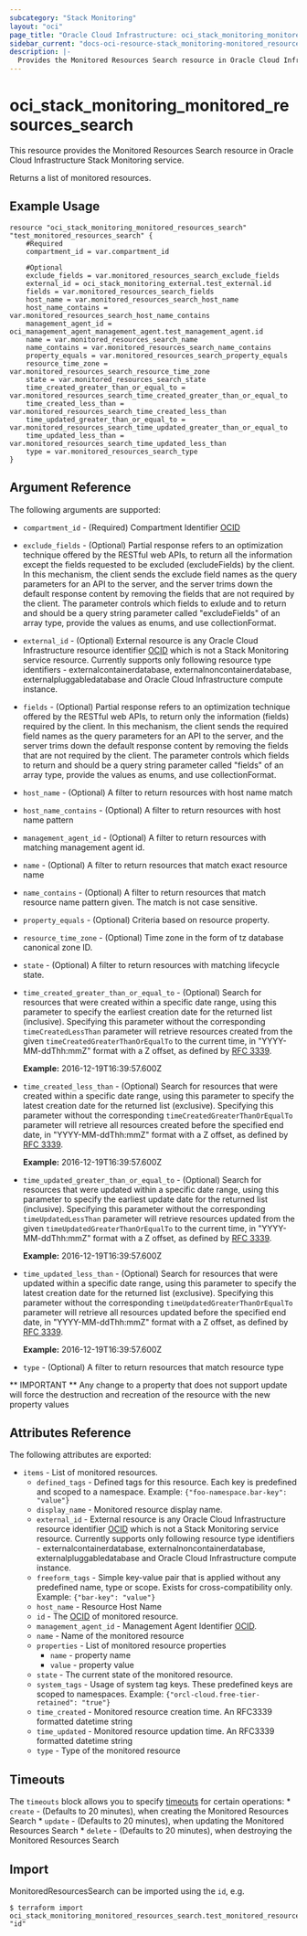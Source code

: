 ```yaml
---
subcategory: "Stack Monitoring"
layout: "oci"
page_title: "Oracle Cloud Infrastructure: oci_stack_monitoring_monitored_resources_search"
sidebar_current: "docs-oci-resource-stack_monitoring-monitored_resources_search"
description: |-
  Provides the Monitored Resources Search resource in Oracle Cloud Infrastructure Stack Monitoring service
---
```


# oci_stack_monitoring_monitored_resources_search
This resource provides the Monitored Resources Search resource in Oracle Cloud Infrastructure Stack Monitoring service.

Returns a list of monitored resources.

## Example Usage

```hcl
resource "oci_stack_monitoring_monitored_resources_search" "test_monitored_resources_search" {
	#Required
	compartment_id = var.compartment_id

	#Optional
	exclude_fields = var.monitored_resources_search_exclude_fields
	external_id = oci_stack_monitoring_external.test_external.id
	fields = var.monitored_resources_search_fields
	host_name = var.monitored_resources_search_host_name
	host_name_contains = var.monitored_resources_search_host_name_contains
	management_agent_id = oci_management_agent_management_agent.test_management_agent.id
	name = var.monitored_resources_search_name
	name_contains = var.monitored_resources_search_name_contains
	property_equals = var.monitored_resources_search_property_equals
	resource_time_zone = var.monitored_resources_search_resource_time_zone
	state = var.monitored_resources_search_state
	time_created_greater_than_or_equal_to = var.monitored_resources_search_time_created_greater_than_or_equal_to
	time_created_less_than = var.monitored_resources_search_time_created_less_than
	time_updated_greater_than_or_equal_to = var.monitored_resources_search_time_updated_greater_than_or_equal_to
	time_updated_less_than = var.monitored_resources_search_time_updated_less_than
	type = var.monitored_resources_search_type
}
```

## Argument Reference

The following arguments are supported:

* `compartment_id` - (Required) Compartment Identifier [OCID](https://docs.cloud.oracle.com/iaas/Content/General/Concepts/identifiers.htm)
* `exclude_fields` - (Optional) Partial response refers to an optimization technique offered by the RESTful web APIs, to return all the information except the fields requested to be excluded (excludeFields) by the client. In this mechanism, the client sends the exclude field names as the query parameters for an API to the server, and the server trims down the default response content by removing the fields that are not required by the client. The parameter controls which fields to exlude and to return and should be a query string parameter called "excludeFields" of an array type, provide the values as enums, and use collectionFormat. 
* `external_id` - (Optional) External resource is any Oracle Cloud Infrastructure resource identifier [OCID](https://docs.cloud.oracle.com/iaas/Content/General/Concepts/identifiers.htm) which is not a Stack Monitoring service resource. Currently supports only following resource type identifiers - externalcontainerdatabase, externalnoncontainerdatabase, externalpluggabledatabase and Oracle Cloud Infrastructure compute instance. 
* `fields` - (Optional) Partial response refers to an optimization technique offered by the RESTful web APIs, to return only the information (fields) required by the client. In this mechanism, the client sends the required field names as the query parameters for an API to the server, and the server trims down the default response content by removing the fields that are not required by the client. The parameter controls which fields to return and should be a query string parameter called "fields" of an array type, provide the values as enums, and use collectionFormat. 
* `host_name` - (Optional) A filter to return resources with host name match
* `host_name_contains` - (Optional) A filter to return resources with host name pattern
* `management_agent_id` - (Optional) A filter to return resources with matching management agent id.
* `name` - (Optional) A filter to return resources that match exact resource name
* `name_contains` - (Optional) A filter to return resources that match resource name pattern given. The match is not case sensitive.
* `property_equals` - (Optional) Criteria based on resource property.
* `resource_time_zone` - (Optional) Time zone in the form of tz database canonical zone ID.
* `state` - (Optional) A filter to return resources with matching lifecycle state.
* `time_created_greater_than_or_equal_to` - (Optional) Search for resources that were created within a specific date range, using this parameter to specify the earliest creation date for the returned list (inclusive). Specifying this parameter without the corresponding `timeCreatedLessThan` parameter will retrieve resources created from the given `timeCreatedGreaterThanOrEqualTo` to the current time, in "YYYY-MM-ddThh:mmZ" format with a Z offset, as defined by [RFC 3339](https://tools.ietf.org/html/rfc3339).

	**Example:** 2016-12-19T16:39:57.600Z 
* `time_created_less_than` - (Optional) Search for resources that were created within a specific date range, using this parameter to specify the latest creation date for the returned list (exclusive). Specifying this parameter without the corresponding `timeCreatedGreaterThanOrEqualTo` parameter will retrieve all resources created before the specified end date, in "YYYY-MM-ddThh:mmZ" format with a Z offset, as defined by [RFC 3339](https://tools.ietf.org/html/rfc3339).

	**Example:** 2016-12-19T16:39:57.600Z 
* `time_updated_greater_than_or_equal_to` - (Optional) Search for resources that were updated within a specific date range, using this parameter to specify the earliest update date for the returned list (inclusive). Specifying this parameter without the corresponding `timeUpdatedLessThan` parameter will retrieve resources updated from the given `timeUpdatedGreaterThanOrEqualTo` to the current time, in "YYYY-MM-ddThh:mmZ" format with a Z offset, as defined by [RFC 3339](https://tools.ietf.org/html/rfc3339).

	**Example:** 2016-12-19T16:39:57.600Z 
* `time_updated_less_than` - (Optional) Search for resources that were updated within a specific date range, using this parameter to specify the latest creation date for the returned list (exclusive). Specifying this parameter without the corresponding `timeUpdatedGreaterThanOrEqualTo` parameter will retrieve all resources updated before the specified end date, in "YYYY-MM-ddThh:mmZ" format with a Z offset, as defined by [RFC 3339](https://tools.ietf.org/html/rfc3339).

	**Example:** 2016-12-19T16:39:57.600Z 
* `type` - (Optional) A filter to return resources that match resource type


** IMPORTANT **
Any change to a property that does not support update will force the destruction and recreation of the resource with the new property values

## Attributes Reference

The following attributes are exported:

* `items` - List of monitored resources.
	* `defined_tags` - Defined tags for this resource. Each key is predefined and scoped to a namespace. Example: `{"foo-namespace.bar-key": "value"}` 
	* `display_name` - Monitored resource display name.
	* `external_id` - External resource is any Oracle Cloud Infrastructure resource identifier [OCID](https://docs.cloud.oracle.com/iaas/Content/General/Concepts/identifiers.htm) which is not a Stack Monitoring service resource. Currently supports only following resource type identifiers - externalcontainerdatabase, externalnoncontainerdatabase, externalpluggabledatabase and Oracle Cloud Infrastructure compute instance. 
	* `freeform_tags` - Simple key-value pair that is applied without any predefined name, type or scope. Exists for cross-compatibility only. Example: `{"bar-key": "value"}` 
	* `host_name` - Resource Host Name
	* `id` - The [OCID](https://docs.cloud.oracle.com/iaas/Content/General/Concepts/identifiers.htm) of monitored resource.
	* `management_agent_id` - Management Agent Identifier [OCID](https://docs.cloud.oracle.com/iaas/Content/General/Concepts/identifiers.htm).
	* `name` - Name of the monitored resource
	* `properties` - List of monitored resource properties
		* `name` - property name
		* `value` - property value
	* `state` - The current state of the monitored resource.
	* `system_tags` - Usage of system tag keys. These predefined keys are scoped to namespaces. Example: `{"orcl-cloud.free-tier-retained": "true"}` 
	* `time_created` - Monitored resource creation time. An RFC3339 formatted datetime string
	* `time_updated` - Monitored resource updation time. An RFC3339 formatted datetime string
	* `type` - Type of the monitored resource

## Timeouts

The `timeouts` block allows you to specify [timeouts](https://registry.terraform.io/providers/hashicorp/oci/latest/docs/guides/changing_timeouts) for certain operations:
	* `create` - (Defaults to 20 minutes), when creating the Monitored Resources Search
	* `update` - (Defaults to 20 minutes), when updating the Monitored Resources Search
	* `delete` - (Defaults to 20 minutes), when destroying the Monitored Resources Search


## Import

MonitoredResourcesSearch can be imported using the `id`, e.g.

```
$ terraform import oci_stack_monitoring_monitored_resources_search.test_monitored_resources_search "id"
```

